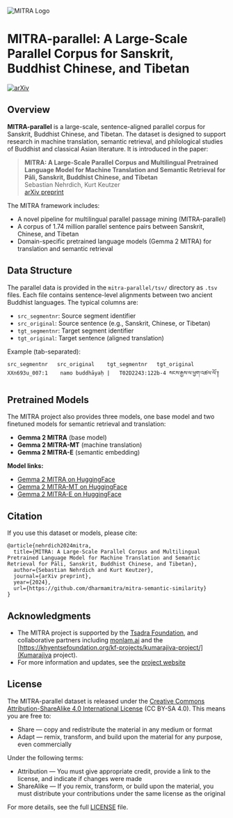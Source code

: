 ![MITRA Logo](dm-logo-full.avif)

# MITRA-parallel: A Large-Scale Parallel Corpus for Sanskrit, Buddhist Chinese, and Tibetan

[![arXiv](https://img.shields.io/badge/arXiv-2024.XXXX-blue)](https://github.com/dharmamitra/mitra-semantic-similarity)

## Overview

**MITRA-parallel** is a large-scale, sentence-aligned parallel corpus for Sanskrit, Buddhist Chinese, and Tibetan. The dataset is designed to support research in machine translation, semantic retrieval, and philological studies of Buddhist and classical Asian literature. It is introduced in the paper:

> **MITRA: A Large-Scale Parallel Corpus and Multilingual Pretrained Language Model for Machine Translation and Semantic Retrieval for Pāli, Sanskrit, Buddhist Chinese, and Tibetan**  
> Sebastian Nehrdich, Kurt Keutzer  
> [arXiv preprint](https://github.com/dharmamitra/mitra-semantic-similarity)

The MITRA framework includes:
- A novel pipeline for multilingual parallel passage mining (MITRA-parallel)
- A corpus of 1.74 million parallel sentence pairs between Sanskrit, Chinese, and Tibetan
- Domain-specific pretrained language models (Gemma 2 MITRA) for translation and semantic retrieval

## Data Structure

The parallel data is provided in the `mitra-parallel/tsv/` directory as `.tsv` files. Each file contains sentence-level alignments between two ancient Buddhist languages. The typical columns are:

- `src_segmentnr`: Source segment identifier
- `src_original`: Source sentence (e.g., Sanskrit, Chinese, or Tibetan)
- `tgt_segmentnr`: Target segment identifier
- `tgt_original`: Target sentence (aligned translation)

Example (tab-separated):
```
src_segmentnr	src_original	tgt_segmentnr	tgt_original
XXn693u_007:1	 namo buddhāyaḥ |	T02D2243:122b-4	སངས་རྒྱས་ལ་ཕྱག་འཚལ་ལོ་༎
```

## Pretrained Models

The MITRA project also provides three models, one base model and two finetuned models for semantic retrieval and translation:

- **Gemma 2 MITRA** (base model)
- **Gemma 2 MITRA-MT** (machine translation)
- **Gemma 2 MITRA-E** (semantic embedding)

**Model links:**

- [Gemma 2 MITRA on HuggingFace](https://huggingface.co/buddhist-nlp/gemma-2-mitra)
- [Gemma 2 MITRA-MT on HuggingFace](https://huggingface.co/buddhist-nlp/gemma-2-mitra-it)
- [Gemma 2 MITRA-E on HuggingFace](https://huggingface.co/buddhist-nlp/gemma-2-mitra-e)

## Citation
If you use this dataset or models, please cite:

```
@article{nehrdich2024mitra,
  title={MITRA: A Large-Scale Parallel Corpus and Multilingual Pretrained Language Model for Machine Translation and Semantic Retrieval for Pāli, Sanskrit, Buddhist Chinese, and Tibetan},
  author={Sebastian Nehrdich and Kurt Keutzer},
  journal={arXiv preprint},
  year={2024},
  url={https://github.com/dharmamitra/mitra-semantic-similarity}
}
```

## Acknowledgments
- The MITRA project is supported by the [Tsadra Foundation](https://tsadra.org), and collaborative partners including [monlam.ai](http://monlam.ai) and the [https://khyentsefoundation.org/kf-projects/kumarajiva-project/](Kumarajiva project).
- For more information and updates, see the [project website](http://dharmamitra.org) 

## License
The MITRA-parallel dataset is released under the [Creative Commons Attribution-ShareAlike 4.0 International License](https://creativecommons.org/licenses/by-sa/4.0/) (CC BY-SA 4.0). This means you are free to:
- Share — copy and redistribute the material in any medium or format
- Adapt — remix, transform, and build upon the material for any purpose, even commercially

Under the following terms:
- Attribution — You must give appropriate credit, provide a link to the license, and indicate if changes were made
- ShareAlike — If you remix, transform, or build upon the material, you must distribute your contributions under the same license as the original

For more details, see the full [LICENSE](LICENSE) file. 